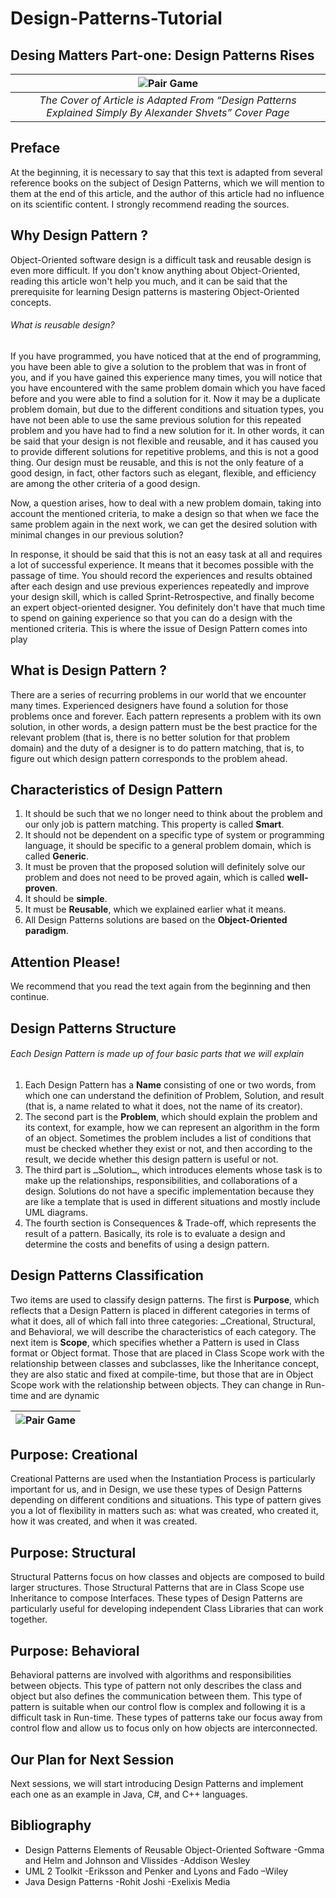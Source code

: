 # Design-Patterns-Tutorial

## Desing Matters Part-one: Design Patterns Rises

| <img src="out.jpg" alt="Pair Game" /> | 
|:--:|
|*The Cover of Article is Adapted From “Design Patterns Explained Simply By Alexander Shvets” Cover Page*|

## Preface
At the beginning, it is necessary to say that this text is adapted from several reference books on the subject of Design Patterns, which we will mention to them at the end of this article, and the author of this article had no influence on its scientific content. I strongly recommend reading the sources.

## Why Design Pattern ?
Object-Oriented software design is a difficult task and reusable design is even more difficult. If you don't know anything about Object-Oriented, reading this article won't help you much, and it can be said that the prerequisite for learning Design patterns is mastering Object-Oriented concepts.
###### What is reusable design?
If you have programmed, you have noticed that at the end of programming, you have been able to give a solution to the problem that was in front of you, and if you have gained this experience many times, you will notice that you have encountered with the same problem domain which you have faced before and you were able to find a solution for it.
Now it may be a duplicate problem domain, but due to the different conditions and situation types, you have not been able to use the same previous solution for this repeated problem and you have had to find a new solution for it. In other words, it can be said that your design is not flexible and reusable, and it has caused you to provide different solutions for repetitive problems, and this is not a good thing. Our design must be reusable, and this is not the only feature of a good design, in fact, other factors such as elegant, flexible, and efficiency are among the other criteria of a good design.

Now, a question arises, how to deal with a new problem domain, taking into account the mentioned criteria, to make a design so that when we face the same problem again in the next work, we can get the desired solution with minimal changes in our previous solution? 

In response, it should be said that this is not an easy task at all and requires a lot of successful experience. It means that it becomes possible with the passage of time. You should record the experiences and results obtained after each design and use previous experiences repeatedly and improve your design skill, which is called Sprint-Retrospective, and finally become an expert object-oriented designer. You definitely don't have that much time to spend on gaining experience so that you can do a design with the mentioned criteria. This is where the issue of Design Pattern comes into play


## What is Design Pattern ?
There are a series of recurring problems in our world that we encounter many times. Experienced designers have found a solution for those problems once and forever. Each pattern represents a problem with its own solution, in other words, a design pattern must be the best practice for the relevant problem (that is, there is no better solution for that problem domain) and the duty of a designer is to do pattern matching, that is, to figure out which design pattern corresponds to the problem ahead.

## Characteristics of Design Pattern
1. It should be such that we no longer need to think about the problem and our only job is pattern matching. This property is called __Smart__.
2.  It should not be dependent on a specific type of system or programming language, it should be specific to a general problem domain, which is called __Generic__.
3. It must be proven that the proposed solution will definitely solve our problem and does not need to be proved again, which is called __well-proven__.
4. It should be __simple__.
5. It must be __Reusable__, which we explained earlier what it means.
6. All Design Patterns solutions are based on the __Object-Oriented paradigm__.

## Attention Please!
We recommend that you read the text again from the beginning and then continue.

## Design Patterns Structure
###### Each Design Pattern is made up of four basic parts that we will explain
1. Each Design Pattern has a __Name__ consisting of one or two words, from which one can understand the definition of Problem, Solution, and result (that is, a name related to what it does, not the name of its creator).
2. The second part is the __Problem__, which should explain the problem and its context, for example, how we can represent an algorithm in the form of an object. Sometimes the problem includes a list of conditions that must be checked whether they exist or not, and then according to the result, we decide whether this design pattern is useful or not.
3. The third part is ــSolutionــ, which introduces elements whose task is to make up the relationships, responsibilities, and collaborations of a design. Solutions do not have a specific implementation because they are like a template that is used in different situations and mostly include UML diagrams.
4. The fourth section is Consequences & Trade-off, which represents the result of a pattern. Basically, its role is to evaluate a design and determine the costs and benefits of using a design pattern.

## Design Patterns Classification 
Two items are used to classify design patterns. The first is __Purpose__, which reflects that a Design Pattern is placed in different categories in terms of what it does, all of which fall into three categories: ــCreational, Structural, and Behavioral, we will describe the characteristics of each category.
The next item is __Scope__, which specifies whether a Pattern is used in Class format or Object format. Those that are placed in Class Scope work with the relationship between classes and subclasses, like the Inheritance concept, they are also static and fixed at compile-time, but those that are in Object Scope work with the relationship between objects. They can change in Run-time and are dynamic


| <img src="1.jpg" alt="Pair Game" /> | 
|:--:|

## Purpose: Creational
Creational Patterns are used when the Instantiation Process is particularly important for us, and in Design, we use these types of Design Patterns depending on different conditions and situations. This type of pattern gives you a lot of flexibility in matters such as: what was created, who created it, how it was created, and when it was created.

## Purpose: Structural
Structural Patterns focus on how classes and objects are composed to build larger structures. Those Structural Patterns that are in Class Scope use Inheritance to compose Interfaces. These types of Design Patterns are particularly useful for developing independent Class Libraries that can work together.

## Purpose: Behavioral
Behavioral patterns are involved with algorithms and responsibilities between objects. This type of pattern not only describes the class and object but also defines the communication between them. This type of pattern is suitable when our control flow is complex and following it is a difficult task in Run-time. These types of patterns take our focus away from control flow and allow us to focus only on how objects are interconnected.

## Our Plan for Next Session
Next sessions, we will start introducing Design Patterns and implement each one as an example in Java, C#, and C++ languages.

## Bibliography
* Design Patterns Elements of Reusable Object-Oriented Software -Gmma and Helm and Johnson and Vlissides -Addison Wesley
* UML 2 Toolkit -Eriksson and Penker and Lyons and Fado –Wiley
* Java Design Patterns -Rohit Joshi -Exelixis Media
